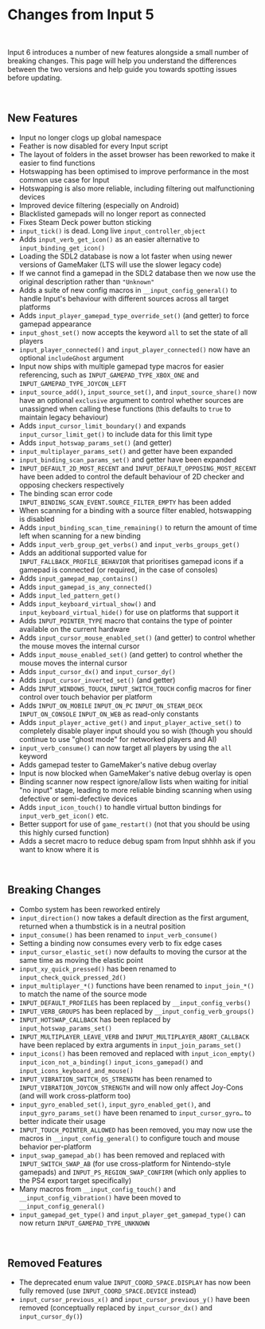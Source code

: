 # Changes from Input 5

&nbsp;

Input 6 introduces a number of new features alongside a small number of breaking changes. This page will help you understand the differences between the two versions and help guide you towards spotting issues before updating.

&nbsp;

## New Features

- Input no longer clogs up global namespace
- Feather is now disabled for every Input script
- The layout of folders in the asset browser has been reworked to make it easier to find functions
- Hotswapping has been optimised to improve performance in the most common use case for Input
- Hotswapping is also more reliable, including filtering out malfunctioning devices
- Improved device filtering (especially on Android)
- Blacklisted gamepads will no longer report as connected
- Fixes Steam Deck power button sticking
- `input_tick()` is dead. Long live `input_controller_object`
- Adds `input_verb_get_icon()` as an easier alternative to `input_binding_get_icon()`
- Loading the SDL2 database is now a lot faster when using newer versions of GameMaker (LTS will use the slower legacy code)
- If we cannot find a gamepad in the SDL2 database then we now use the original description rather than `"Unknown"`
- Adds a suite of new config macros in `__input_config_general()` to handle Input's behaviour with different sources across all target platforms
- Adds `input_player_gamepad_type_override_set()` (and getter) to force gamepad appearance
- `input_ghost_set()` now accepts the keyword `all` to set the state of all players
- `input_player_connected()` and `input_player_connected()` now have an optional `includeGhost` argument
- Input now ships with multiple gamepad type macros for easier referencing, such as `INPUT_GAMEPAD_TYPE_XBOX_ONE` and `INPUT_GAMEPAD_TYPE_JOYCON_LEFT`
- `input_source_add()`, `input_source_set()`, and `input_source_share()` now have an optional `exclusive` argument to control whether sources are unassigned when calling these functions (this defaults to `true` to maintain legacy behaviour)
- Adds `input_cursor_limit_boundary()` and expands `input_cursor_limit_get()` to include data for this limit type
- Adds `input_hotswap_params_set()` (and getter)
- `input_multiplayer_params_set()` and getter have been expanded
- `input_binding_scan_params_set()` and getter have been expanded
- `INPUT_DEFAULT_2D_MOST_RECENT` and `INPUT_DEFAULT_OPPOSING_MOST_RECENT` have been added to control the default behaviour of 2D checker and opposing checkers respectively
- The binding scan error code `INPUT_BINDING_SCAN_EVENT.SOURCE_FILTER_EMPTY` has been added
- When scanning for a binding with a source filter enabled, hotswapping is disabled
- Adds `input_binding_scan_time_remaining()` to return the amount of time left when scanning for a new binding
- Adds `input_verb_group_get_verbs()` and `input_verbs_groups_get()`
- Adds an additional supported value for `INPUT_FALLBACK_PROFILE_BEHAVIOR` that prioritises gamepad icons if a gamepad is connected (or required, in the case of consoles)
- Adds `input_gamepad_map_contains()`
- Adds `input_gamepad_is_any_connected()`
- Adds `input_led_pattern_get()`
- Adds `input_keyboard_virtual_show()` and `input_keyboard_virtual_hide()` for use on platforms that support it
- Adds `INPUT_POINTER_TYPE` macro that contains the type of pointer available on the current hardware
- Adds `input_cursor_mouse_enabled_set()` (and getter) to control whether the mouse moves the internal cursor
- Adds `input_mouse_enabled_set()` (and getter) to control whether the mouse moves the internal cursor
- Adds `input_cursor_dx()` and `input_cursor_dy()`
- Adds `input_cursor_inverted_set()` (and getter)
- Adds `INPUT_WINDOWS_TOUCH`, `INPUT_SWITCH_TOUCH` config macros for finer control over touch behavior per platform
- Adds `INPUT_ON_MOBILE` `INPUT_ON_PC` `INPUT_ON_STEAM_DECK` `INPUT_ON_CONSOLE` `INPUT_ON_WEB` as read-only constants
- Adds `input_player_active_get()` and `input_player_active_set()` to completely disable player input should you so wish (though you should continue to use "ghost mode" for networked players and AI)
- `input_verb_consume()` can now target all players by using the `all` keyword
- Adds gamepad tester to GameMaker's native debug overlay
- Input is now blocked when GameMaker's native debug overlay is open
- Binding scanner now respect ignore/allow lists when waiting for initial "no input" stage, leading to more reliable binding scanning when using defective or semi-defective devices
- Adds `input_icon_touch()` to handle virtual button bindings for `input_verb_get_icon()` etc.
- Better support for use of `game_restart()` (not that you should be using this highly cursed function)
- Adds a secret macro to reduce debug spam from Input shhhh ask if you want to know where it is

&nbsp;

## Breaking Changes

- Combo system has been reworked entirely
- `input_direction()` now takes a default direction as the first argument, returned when a thumbstick is in a neutral position
- `input_consume()` has been renamed to `input_verb_consume()`
- Setting a binding now consumes every verb to fix edge cases
- `input_cursor_elastic_set()` now defaults to moving the cursor at the same time as moving the elastic point
- `input_xy_quick_pressed()` has been renamed to `input_check_quick_pressed_2d()`
- `input_multiplayer_*()` functions have been renamed to `input_join_*()` to match the name of the source mode
- `INPUT_DEFAULT_PROFILES` has been replaced by `__input_config_verbs()`
- `INPUT_VERB_GROUPS` has been replaced by `__input_config_verb_groups()`
- `INPUT_HOTSWAP_CALLBACK` has been replaced by `input_hotswap_params_set()`
- `INPUT_MULTIPLAYER_LEAVE_VERB` and `INPUT_MULTIPLAYER_ABORT_CALLBACK` have been replaced by extra arguments in `input_join_params_set()`
- `input_icons()` has been removed and replaced with `input_icon_empty()` `input_icon_not_a_binding()` `input_icons_gamepad()` and `input_icons_keyboard_and_mouse()`
- `INPUT_VIBRATION_SWITCH_OS_STRENGTH` has been renamed to `INPUT_VIBRATION_JOYCON_STRENGTH` and will now only affect Joy-Cons (and will work cross-platform too)
- `input_gyro_enabled_set()`, `input_gyro_enabled_get()`, and `input_gyro_params_set()` have been renamed to `input_cursor_gyro…` to better indicate their usage
- `INPUT_TOUCH_POINTER_ALLOWED` has been removed, you may now use the macros in `__input_config_general()` to configure touch and mouse behavior per-platform
- `input_swap_gamepad_ab()` has been removed and replaced with `INPUT_SWITCH_SWAP_AB` (for use cross-platform for Nintendo-style gamepads) and `INPUT_PS_REGION_SWAP_CONFIRM` (which only applies to the PS4 export target specifically)
- Many macros from `__input_config_touch()` and `__input_config_vibration()` have been moved to `__input_config_general()`
- `input_gamepad_get_type()` and `input_player_get_gamepad_type()` can now return `INPUT_GAMEPAD_TYPE_UNKNOWN `

&nbsp;

## Removed Features

- The deprecated enum value `INPUT_COORD_SPACE.DISPLAY` has now been fully removed (use `INPUT_COORD_SPACE.DEVICE` instead)
- `input_cursor_previous_x()` and `input_cursor_previous_y()` have been removed (conceptually replaced by `input_cursor_dx()` and `input_cursor_dy()`)
